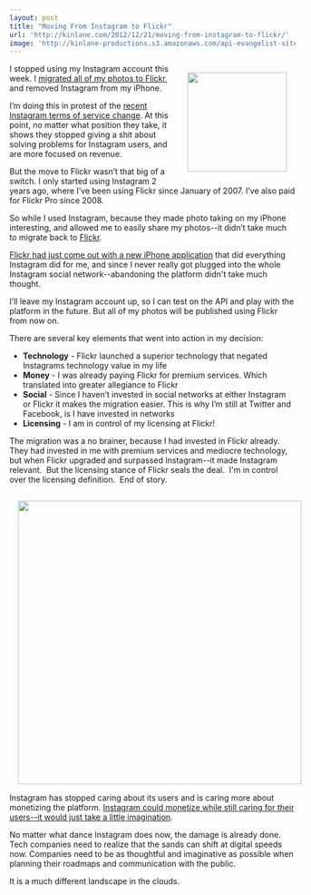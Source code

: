 ```yaml
---
layout: post
title: "Moving From Instagram to Flickr"
url: 'http://kinlane.com/2012/12/21/moving-from-instagram-to-flickr/'
image: 'http://kinlane-productions.s3.amazonaws.com/api-evangelist-site/blog/instagram-logo.jpg'
---
```


<img style="padding: 15px;" src="https://s3.amazonaws.com/kinlane-productions/api-evangelist/instagram/Instagram_logo.png" alt="" width="175" align="right" />

I stopped using my Instagram account this week. I [migrated all of my photos to Flickr][1], and removed Instagram from my iPhone.

I’m doing this in protest of the [recent Instagram terms of service change][2]. At this point, no matter what position they take, it shows they stopped giving a shit about solving problems for Instagram users, and are more focused on revenue.

But the move to Flickr wasn’t that big of a switch. I only started using Instagram 2 years ago, where I’ve been using Flickr since January of 2007. I’ve also paid for Flickr Pro since 2008.

So while I used Instagram, because they made photo taking on my iPhone interesting, and allowed me to easily share my photos--it didn’t take much to migrate back to [Flickr][3].

[Flickr had just come out with a new iPhone application][4] that did everything Instagram did for me, and since I never really got plugged into the whole Instagram social network--abandoning the platform didn't take much thought.

I’ll leave my Instagram account up, so I can test on the API and play with the platform in the future. But all of my photos will be published using Flickr from now on.

There are several key elements that went into action in my decision:

  * **Technology** \- Flickr launched a superior technology that negated Instagrams technology value in my life
  * **Money** \- I was already paying Flickr for premium services. Which translated into greater allegiance to Flickr
  * **Social** \- Since I haven’t invested in social networks at either Instagram or Flickr it makes the migration easier. This is why I’m still at Twitter and Facebook, is I have invested in networks
  * **Licensing** \- I am in control of my licensing at Flickr!

The migration was a no brainer, because I had invested in Flickr already. They had invested in me with premium services and mediocre technology, but when Flickr upgraded and surpassed Instagram--it made Instagram relevant.  But the licensing stance of Flickr seals the deal.  I'm in control over the licensing definition.  End of story.  

<img style="padding: 15px; display: block; margin-left: auto; margin-right: auto;" src="https://s3.amazonaws.com/kinlane-productions/api-evangelist/flickr/Flickr-Default-Upload-Licensing.png" alt="" width="500" />Instagram has stopped caring about its users and is caring more about monetizing the platform. [Instagram could monetize while still caring for their users--it would just take a little imagination][5]. 

No matter what dance Instagram does now, the damage is already done. Tech companies need to realize that the sands can shift at digital speeds now. Companies need to be as thoughtful and imaginative as possible when planning their roadmaps and communication with the public.

It is a much different landscape in the clouds.

   [1]: http://freethephotos.com/
   [2]: http://blogs.wsj.com/digits/2012/12/18/why-the-web-is-freaking-out-over-instagrams-new-terms-of-service/
   [3]: http://flickr.com
   [4]: http://blog.flickr.net/en/2012/12/12/our-latest-flickr-iphone-app/
   [5]: /2012/12/21/instagram-terms-of-use-change-represents-a-lack-of-imagination/
